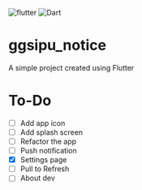 ![flutter](https://img.shields.io/badge/Flutter-Framework-brightgreen?logo=flutter)
![Dart](https://img.shields.io/badge/Dart-Language-blue?logo=dart)
# ggsipu_notice
A simple project created using Flutter
# To-Do
 - [ ] Add app icon
 - [ ] Add splash screen
 - [ ] Refactor the app
 - [ ] Push notification
 - [x] Settings page
 - [ ] Pull to Refresh
 - [ ] About dev
